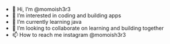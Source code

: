 - 👋 Hi, I’m @momoish3r3
- 👀 I’m interested in coding and building apps
- 🌱 I’m currently learning java
- 💞️ I’m looking to collaborate on learning and building together
- 📫 How to reach me instagram @momoish3r3

<!---
momoish3r3/momoish3r3 is a ✨ special ✨ repository because its `README.md` (this file) appears on your GitHub profile.
You can click the Preview link to take a look at your changes.
--->
